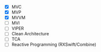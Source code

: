 - [x] MVC
- [x] MVP
- [x] MVVM
- [ ] MVI
- [ ] VIPER
- [ ] Clean Architecture
- [ ] TCA
- [ ] Reactive Programming (RXSwift/Combine)
